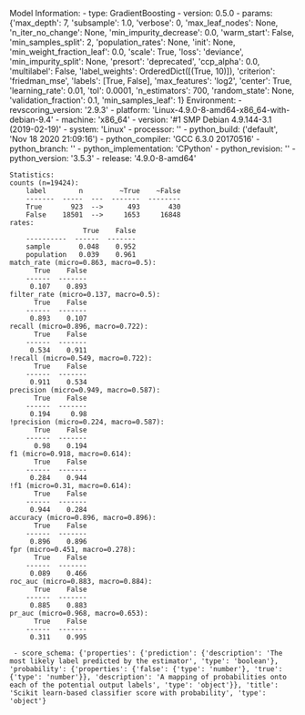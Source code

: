 Model Information:
	 - type: GradientBoosting
	 - version: 0.5.0
	 - params: {'max_depth': 7, 'subsample': 1.0, 'verbose': 0, 'max_leaf_nodes': None, 'n_iter_no_change': None, 'min_impurity_decrease': 0.0, 'warm_start': False, 'min_samples_split': 2, 'population_rates': None, 'init': None, 'min_weight_fraction_leaf': 0.0, 'scale': True, 'loss': 'deviance', 'min_impurity_split': None, 'presort': 'deprecated', 'ccp_alpha': 0.0, 'multilabel': False, 'label_weights': OrderedDict([(True, 10)]), 'criterion': 'friedman_mse', 'labels': [True, False], 'max_features': 'log2', 'center': True, 'learning_rate': 0.01, 'tol': 0.0001, 'n_estimators': 700, 'random_state': None, 'validation_fraction': 0.1, 'min_samples_leaf': 1}
	Environment:
	 - revscoring_version: '2.9.3'
	 - platform: 'Linux-4.9.0-8-amd64-x86_64-with-debian-9.4'
	 - machine: 'x86_64'
	 - version: '#1 SMP Debian 4.9.144-3.1 (2019-02-19)'
	 - system: 'Linux'
	 - processor: ''
	 - python_build: ('default', 'Nov 18 2020 21:09:16')
	 - python_compiler: 'GCC 6.3.0 20170516'
	 - python_branch: ''
	 - python_implementation: 'CPython'
	 - python_revision: ''
	 - python_version: '3.5.3'
	 - release: '4.9.0-8-amd64'
	
	Statistics:
	counts (n=19424):
		label        n         ~True    ~False
		-------  -----  ---  -------  --------
		True       923  -->      493       430
		False    18501  -->     1653     16848
	rates:
		              True    False
		----------  ------  -------
		sample       0.048    0.952
		population   0.039    0.961
	match_rate (micro=0.863, macro=0.5):
		  True    False
		------  -------
		 0.107    0.893
	filter_rate (micro=0.137, macro=0.5):
		  True    False
		------  -------
		 0.893    0.107
	recall (micro=0.896, macro=0.722):
		  True    False
		------  -------
		 0.534    0.911
	!recall (micro=0.549, macro=0.722):
		  True    False
		------  -------
		 0.911    0.534
	precision (micro=0.949, macro=0.587):
		  True    False
		------  -------
		 0.194     0.98
	!precision (micro=0.224, macro=0.587):
		  True    False
		------  -------
		  0.98    0.194
	f1 (micro=0.918, macro=0.614):
		  True    False
		------  -------
		 0.284    0.944
	!f1 (micro=0.31, macro=0.614):
		  True    False
		------  -------
		 0.944    0.284
	accuracy (micro=0.896, macro=0.896):
		  True    False
		------  -------
		 0.896    0.896
	fpr (micro=0.451, macro=0.278):
		  True    False
		------  -------
		 0.089    0.466
	roc_auc (micro=0.883, macro=0.884):
		  True    False
		------  -------
		 0.885    0.883
	pr_auc (micro=0.968, macro=0.653):
		  True    False
		------  -------
		 0.311    0.995
	
	 - score_schema: {'properties': {'prediction': {'description': 'The most likely label predicted by the estimator', 'type': 'boolean'}, 'probability': {'properties': {'false': {'type': 'number'}, 'true': {'type': 'number'}}, 'description': 'A mapping of probabilities onto each of the potential output labels', 'type': 'object'}}, 'title': 'Scikit learn-based classifier score with probability', 'type': 'object'}

